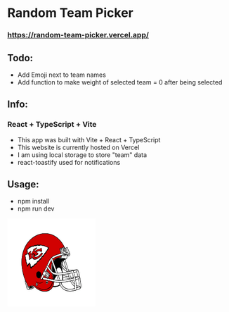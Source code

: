 # Random Team Picker 

### https://random-team-picker.vercel.app/

## Todo:
- Add Emoji next to team names
- Add function to make weight of selected team = 0 after being selected

## Info:
### React + TypeScript + Vite
- This app was built with Vite + React + TypeScript
- This website is currently hosted on Vercel
- I am using local storage to store "team" data 
- react-toastify used for notifications

## Usage:
- npm install
- npm run dev 

<img src="public/helm.png" alt="drawing" width="200" height="200"/>

